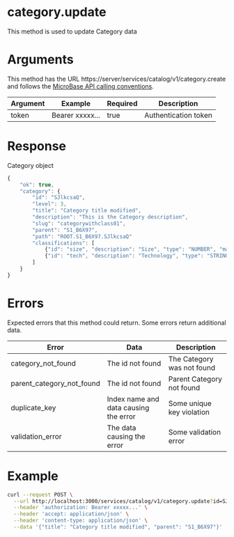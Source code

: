 # category.update

This method is used to update Category data

# Arguments

This method has the URL https://server/services/catalog/v1/category.create and 
follows the [MicroBase API calling conventions](../calling-conventions.html).

Argument | Example | Required | Description
---------|---------|----------|------------
token | Bearer xxxxx... | true | Authentication token

# Response

Category object
```javascript
{
    "ok": true,
    "category": {
        "id": "SJlkcsaQ",
        "level": 3,
        "title": "Category title modified",
        "description": "This is the Category description",
        "slug": "categorywithclass01",
        "parent": "S1_B6X97",
        "path": "ROOT.S1_B6X97.SJlkcsaQ"
        "classifications": [
            {"id": "size", "description": "Size", "type": "NUMBER", "mandatory": true},
            {"id": "tech", "description": "Technology", "type": "STRING", "mandatory": true}
        ]
    }
}
```

# Errors

Expected errors that this method could return. Some errors return additional data.

Error | Data | Description
------|------|------------
category_not_found | The id not found | The Category was not found
parent_category_not_found | The id not found | Parent Category not found
duplicate_key | Index name and data causing the error | Some unique key violation
validation_error | The data causing the error | Some validation error

# Example

```bash
curl --request POST \
  --url http://localhost:3000/services/catalog/v1/category.update?id=SJlkcsaQ \
  --header 'authorization: Bearer xxxxx...' \
  --header 'accept: application/json' \
  --header 'content-type: application/json' \
  --data '{"title": "Category title modified", "parent": "S1_B6X97"}'
```